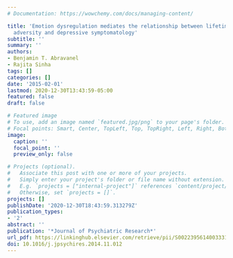```yaml
---
# Documentation: https://wowchemy.com/docs/managing-content/

title: 'Emotion dysregulation mediates the relationship between lifetime cumulative
  adversity and depressive symptomatology'
subtitle: ''
summary: ''
authors:
- Benjamin T. Abravanel
- Rajita Sinha
tags: []
categories: []
date: '2015-02-01'
lastmod: 2020-12-30T13:43:59-05:00
featured: false
draft: false

# Featured image
# To use, add an image named `featured.jpg/png` to your page's folder.
# Focal points: Smart, Center, TopLeft, Top, TopRight, Left, Right, BottomLeft, Bottom, BottomRight.
image:
  caption: ''
  focal_point: ''
  preview_only: false

# Projects (optional).
#   Associate this post with one or more of your projects.
#   Simply enter your project's folder or file name without extension.
#   E.g. `projects = ["internal-project"]` references `content/project/deep-learning/index.md`.
#   Otherwise, set `projects = []`.
projects: []
publishDate: '2020-12-30T18:43:59.313279Z'
publication_types:
- '2'
abstract: ''
publication: '*Journal of Psychiatric Research*'
url_pdf: https://linkinghub.elsevier.com/retrieve/pii/S0022395614003331
doi: 10.1016/j.jpsychires.2014.11.012
---
```

